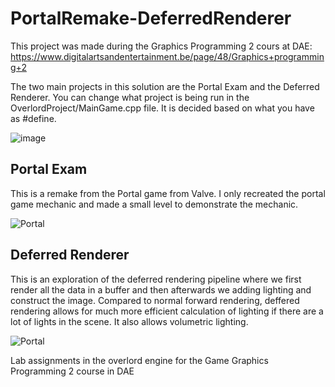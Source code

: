 # PortalRemake-DeferredRenderer

This project was made during the Graphics Programming 2 cours at DAE: https://www.digitalartsandentertainment.be/page/48/Graphics+programming+2

The two main projects in this solution are the Portal Exam and the Deferred Renderer.
You can change what project is being run in the OverlordProject/MainGame.cpp file. It is decided based on what you have as #define.

![image](https://github.com/MendelDebrabandere/PortalRemake-DeferredRenderer/assets/95921047/7db50d95-be56-4df8-9dc1-7ca9e850d81d)



## Portal Exam
This is a remake from the Portal game from Valve. I only recreated the portal game mechanic and made a small level to demonstrate the mechanic.

![Portal](https://github.com/MendelDebrabandere/PortalRemake-DeferredRenderer/assets/95921047/1eeb85a8-d071-4914-918c-15ff0ee189e0)

## Deferred Renderer
This is an exploration of the deferred rendering pipeline where we first render all the data in a buffer and then afterwards we adding lighting and construct the image. Compared to normal forward rendering,
deffered rendering allows for much more efficient calculation of lighting if there are a lot of lights in the scene. It also allows volumetric lighting.

![Portal](https://github.com/MendelDebrabandere/PortalRemake-DeferredRenderer/assets/95921047/c19667c1-9df3-4325-93e8-b10e34a1f821)

Lab assignments in the overlord engine for the Game Graphics Programming 2 course in DAE
